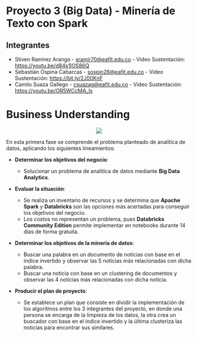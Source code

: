 # Proyecto 3 (Big Data) - Minería de Texto con Spark

## Integrantes 

- Stiven Ramírez Arango - sramir70@eafit.edu.co - Video Sustentación: https://youtu.be/d84s1IOS86Q
- Sebastián Ospina Cabarcas - sospin26@eafit.edu.co - Video Sustentación: https://bit.ly/2J00KnF
- Camilo Suaza Gallego - csuazag@eafit.edu.co - Video Sustentación: https://youtu.be/OR5WCcMA_ls

# Business Understanding

<p align="center"> <img src="http://crisp-dm.eu/wp-content/uploads/2013/03/Business-Understanding.jpg"> </p>

En esta primera fase se comprende el problema planteado de analítica de datos, aplicando los siguientes lineamientos:

- **Determinar los objetivos del negocio**: 
	- Solucionar un problema de analítica de datos mediante **Big Data Analytics**.

- **Evaluar la situación**:
	- Se realiza un inventario de recursos y se determina que **Apache Spark** y **Databricks** son las opciones más acertadas para conseguir los objetivos del negocio.
	- Los costos no representan un problema, pues **Databricks Community Edition** permite implementar en notebooks durante 14 días de forma gratuita.


- **Determinar los objetivos de la minería de datos**: 
 	- Buscar una palabra en un documento de noticias con base en el índice invertido y observar las 5 noticias más relacionadas con dicha palabra.
	- Buscar una noticia con base en un clustering de documentos y observar las 4 noticias más relacionadas con dicha noticia.

- **Producir el plan de proyecto**: 
	- Se establece un plan que consiste en dividir la implementación de los algoritmos entre los 3 integrantes del proyecto, en donde una persona se encarga de la limpieza de los datos, la otra crea un buscador con base en el índice invertido y la última clusteriza las noticias para encontrar sus similares.
